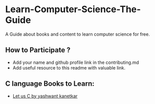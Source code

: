 # Learn-Computer-Science-The-Guide
A Guide about books and content to learn computer science for free.

## How to Participate ?
* Add your name and github profile link in the contributing.md
* Add useful resource to this readme with valuable link.

## C language Books to Learn:

 * [Let us C by yashwant kanetkar](https://www.amazon.in/Books-Yashavant-Kanetkar/s?rh=n%3A976389031%2Cp_27%3AYashavant+Kanetkar)
